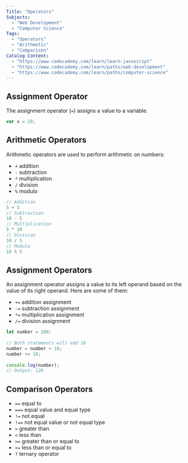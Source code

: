```yaml
---
Title: "Operators"
Subjects:
  - "Web Development"
  - "Computer Science"
Tags: 
  - "Operators"
  - "Arithmetic"
  - "Comparison"
Catalog Content:
  - "https://www.codecademy.com/learn/learn-javascript"
  - "https://www.codecademy.com/learn/paths/web-development"
  - "https://www.codecademy.com/learn/paths/computer-science"
---
```


## Assignment Operator

The assignment operator (`=`) assigns a value to a variable.

```js
var x = 10;
```

## Arithmetic Operators

Arithmetic operators are used to perform arithmetic on numbers:

* `+` addition
* `-` subtraction
* `*` multiplication
* `/` division
* `%` modulo

```js
// Addition
5 + 5
// Subtraction
10 - 5
// Multiplication
5 * 10
// Division
10 / 5
// Modulo
10 % 5
```

## Assignment Operators

An assignment operator assigns a value to its left operand based on the value of its right operand. Here are some of them:

* `+=` addition assignment
* `-=` subtraction assignment
* `*=` multiplication assignment
* `/=` division assignment

```js
let number = 100;
 
// Both statements will add 10
number = number + 10;
number += 10;
 
console.log(number); 
// Output: 120
```

## Comparison Operators

- `==` equal to
- `===`	equal value and equal type
- `!=` not equal
- `!==` not equal value or not equal type
- `>` greater than
- `<` less than
- `>=` greater than or equal to
- `<=` less than or equal to
- `?` ternary operator
